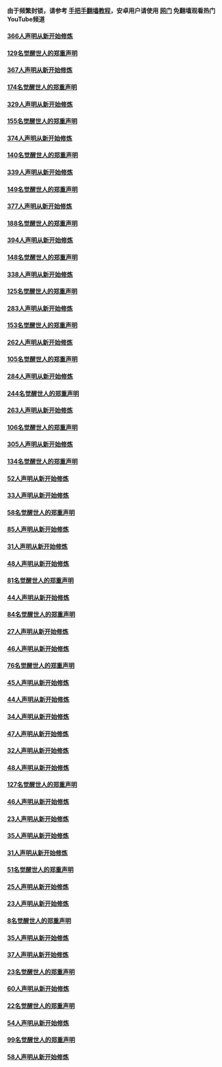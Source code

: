 #### 由于频繁封锁，请参考 [手把手翻墙教程](https://github.com/gfw-breaker/guides/wiki/)，安卓用户请使用 [网门](https://github.com/gfw-breaker/nogfw/blob/master/dl.md?t=06120801) 免翻墙观看热门YouTube频道 

#### [366人声明从新开始修炼](../pages/91/426737.md?t=06120801) 

#### [129名觉醒世人的郑重声明](../pages/91/426736.md?t=06120801) 

#### [367人声明从新开始修炼](../pages/91/426421.md?t=06120801) 

#### [174名觉醒世人的郑重声明](../pages/91/426420.md?t=06120801) 

#### [329人声明从新开始修炼](../pages/91/426139.md?t=06120801) 

#### [155名觉醒世人的郑重声明](../pages/91/426138.md?t=06120801) 

#### [374人声明从新开始修炼](../pages/91/425811.md?t=06120801) 

#### [140名觉醒世人的郑重声明](../pages/91/425810.md?t=06120801) 

#### [339人声明从新开始修炼](../pages/91/425690.md?t=06120801) 

#### [149名觉醒世人的郑重声明](../pages/91/425689.md?t=06120801) 

#### [377人声明从新开始修炼](../pages/91/424867.md?t=06120801) 

#### [188名觉醒世人的郑重声明](../pages/91/424866.md?t=06120801) 

#### [394人声明从新开始修炼](../pages/91/423914.md?t=06120801) 

#### [148名觉醒世人的郑重声明](../pages/91/423913.md?t=06120801) 

#### [338人声明从新开始修炼](../pages/91/423540.md?t=06120801) 

#### [125名觉醒世人的郑重声明](../pages/91/423539.md?t=06120801) 

#### [283人声明从新开始修炼](../pages/91/423296.md?t=06120801) 

#### [153名觉醒世人的郑重声明](../pages/91/423295.md?t=06120801) 

#### [262人声明从新开始修炼](../pages/91/423004.md?t=06120801) 

#### [105名觉醒世人的郑重声明](../pages/91/423003.md?t=06120801) 

#### [284人声明从新开始修炼](../pages/91/422707.md?t=06120801) 

#### [244名觉醒世人的郑重声明](../pages/91/422706.md?t=06120801) 

#### [263人声明从新开始修炼](../pages/91/422553.md?t=06120801) 

#### [106名觉醒世人的郑重声明](../pages/91/422552.md?t=06120801) 

#### [305人声明从新开始修炼](../pages/91/422153.md?t=06120801) 

#### [134名觉醒世人的郑重声明](../pages/91/422152.md?t=06120801) 

#### [52人声明从新开始修炼](../pages/91/421846.md?t=06120801) 

#### [33人声明从新开始修炼](../pages/91/421804.md?t=06120801) 

#### [58名觉醒世人的郑重声明](../pages/91/421845.md?t=06120801) 

#### [85人声明从新开始修炼](../pages/91/421769.md?t=06120801) 

#### [31人声明从新开始修炼](../pages/91/421763.md?t=06120801) 

#### [48人声明从新开始修炼](../pages/91/421605.md?t=06120801) 

#### [81名觉醒世人的郑重声明](../pages/91/421656.md?t=06120801) 

#### [44人声明从新开始修炼](../pages/91/421544.md?t=06120801) 

#### [84名觉醒世人的郑重声明](../pages/91/421543.md?t=06120801) 

#### [27人声明从新开始修炼](../pages/91/421465.md?t=06120801) 

#### [46人声明从新开始修炼](../pages/91/421454.md?t=06120801) 

#### [76名觉醒世人的郑重声明](../pages/91/421453.md?t=06120801) 

#### [45人声明从新开始修炼](../pages/91/421452.md?t=06120801) 

#### [44人声明从新开始修炼](../pages/91/421422.md?t=06120801) 

#### [34人声明从新开始修炼](../pages/91/421322.md?t=06120801) 

#### [47人声明从新开始修炼](../pages/91/421264.md?t=06120801) 

#### [32人声明从新开始修炼](../pages/91/421225.md?t=06120801) 

#### [48人声明从新开始修炼](../pages/91/421202.md?t=06120801) 

#### [127名觉醒世人的郑重声明](../pages/91/421224.md?t=06120801) 

#### [46人声明从新开始修炼](../pages/91/421203.md?t=06120801) 

#### [23人声明从新开始修炼](../pages/91/421138.md?t=06120801) 

#### [35人声明从新开始修炼](../pages/91/421122.md?t=06120801) 

#### [31人声明从新开始修炼](../pages/91/421081.md?t=06120801) 

#### [51名觉醒世人的郑重声明](../pages/91/421080.md?t=06120801) 

#### [25人声明从新开始修炼](../pages/91/421020.md?t=06120801) 

#### [23人声明从新开始修炼](../pages/91/420884.md?t=06120801) 

#### [8名觉醒世人的郑重声明](../pages/91/420883.md?t=06120801) 

#### [35人声明从新开始修炼](../pages/91/420809.md?t=06120801) 

#### [37人声明从新开始修炼](../pages/91/420766.md?t=06120801) 

#### [23名觉醒世人的郑重声明](../pages/91/420765.md?t=06120801) 

#### [60人声明从新开始修炼](../pages/91/420727.md?t=06120801) 

#### [22名觉醒世人的郑重声明](../pages/91/420726.md?t=06120801) 

#### [54人声明从新开始修炼](../pages/91/420529.md?t=06120801) 

#### [99名觉醒世人的郑重声明](../pages/91/420528.md?t=06120801) 

#### [58人声明从新开始修炼](../pages/91/420198.md?t=06120801) 

